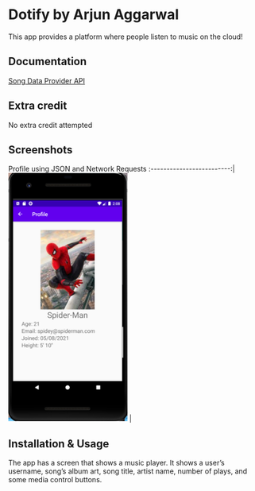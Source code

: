 # Dotify by Arjun Aggarwal

This app provides a platform where people listen to music on the cloud!

## Documentation
[Song Data Provider API](https://github.com/echeeUW/SongDataProvider)

## Extra credit
No extra credit attempted

## Screenshots

Profile using JSON and Network Requests 
:-------------------------:|
<img src="img/profileImage.png" alt="Screenshot of the app" height="500" />  | 


## Installation & Usage
The app has a screen that shows a music player. It shows a user’s username, song’s album art,
song title, artist name, number of plays, and some media control buttons.
